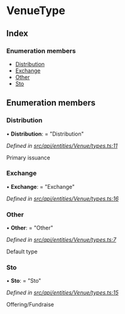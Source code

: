 # VenueType

## Index

### Enumeration members

* [Distribution](venuetype.md#distribution)
* [Exchange](venuetype.md#exchange)
* [Other](venuetype.md#other)
* [Sto](venuetype.md#sto)

## Enumeration members

### Distribution

• **Distribution**: = "Distribution"

_Defined in_ [_src/api/entities/Venue/types.ts:11_](https://github.com/PolymathNetwork/polymesh-sdk/blob/56921667/src/api/entities/Venue/types.ts#L11)

Primary issuance

### Exchange

• **Exchange**: = "Exchange"

_Defined in_ [_src/api/entities/Venue/types.ts:16_](https://github.com/PolymathNetwork/polymesh-sdk/blob/56921667/src/api/entities/Venue/types.ts#L16)

### Other

• **Other**: = "Other"

_Defined in_ [_src/api/entities/Venue/types.ts:7_](https://github.com/PolymathNetwork/polymesh-sdk/blob/56921667/src/api/entities/Venue/types.ts#L7)

Default type

### Sto

• **Sto**: = "Sto"

_Defined in_ [_src/api/entities/Venue/types.ts:15_](https://github.com/PolymathNetwork/polymesh-sdk/blob/56921667/src/api/entities/Venue/types.ts#L15)

Offering/Fundraise

